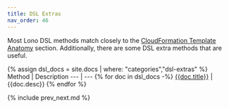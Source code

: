 ```yaml
---
title: DSL Extras
nav_order: 46
---
```


Most Lono DSL methods match closely to the [CloudFormation Template Anatomy](https://docs.aws.amazon.com/AWSCloudFormation/latest/UserGuide/conditions-section-structure.html) section. Additionally, there are some DSL extra methods that are useful.

{% assign dsl_docs = site.docs | where: "categories","dsl-extras" %}
Method | Description
--- | ---
{% for doc in dsl_docs -%}
<a href='{{doc.url}}'>{{doc.title}}</a> | {{doc.desc}}
{% endfor %}

{% include prev_next.md %}
